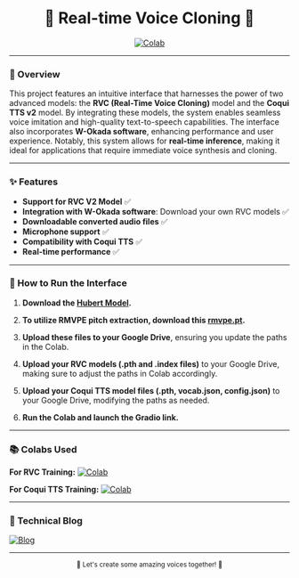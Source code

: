 <div align="center">

# 🌟 Real-time Voice Cloning 🌟

[![Colab](https://img.shields.io/badge/Colab-Interface-blue?style=for-the-badge&logo=googlecolab)](https://drive.google.com/file/d/1ac2mTL1rRbYAZy8lOEviNW108jToKyGL/view?usp=sharing)

</div>

---

### 📝 Overview
This project features an intuitive interface that harnesses the power of two advanced models: the **RVC (Real-Time Voice Cloning)** model and the **Coqui TTS v2** model. By integrating these models, the system enables seamless voice imitation and high-quality text-to-speech capabilities. The interface also incorporates **W-Okada software**, enhancing performance and user experience. Notably, this system allows for **real-time inference**, making it ideal for applications that require immediate voice synthesis and cloning.

---

### ✨ Features
- **Support for RVC V2 Model** ✅
- **Integration with W-Okada software**: Download your own RVC models ✅
- **Downloadable converted audio files** ✅
- **Microphone support** ✅
- **Compatibility with Coqui TTS** ✅
- **Real-time performance** ✅

---

### 🚀 How to Run the Interface

1. **Download the [Hubert Model](https://huggingface.co/lj1995/VoiceConversionWebUI/blob/main/hubert_base.pt).**

2. **To utilize RMVPE pitch extraction, download this [rmvpe.pt](https://huggingface.co/lj1995/VoiceConversionWebUI/blob/main/rmvpe.pt).**
   
3. **Upload these files to your Google Drive**, ensuring you update the paths in the Colab.

4. **Upload your RVC models (.pth and .index files)** to your Google Drive, making sure to adjust the paths in Colab accordingly.

5. **Upload your Coqui TTS model files (.pth, vocab.json, config.json)** to your Google Drive, modifying the paths as needed.

6. **Run the Colab and launch the Gradio link.**

---

### 📚 Colabs Used

**For RVC Training:**
[![Colab](https://img.shields.io/badge/Colab-RVC%20Training-blue?style=for-the-badge&logo=googlecolab)](https://colab.research.google.com/drive/1o7qkdxe4vfeoqf8d166RSzfvLwkl5YQ-?usp=sharing)

**For Coqui TTS Training:**
[![Colab](https://img.shields.io/badge/Colab-Coqui%20TTS%20Training-blue?style=for-the-badge&logo=googlecolab)](https://drive.google.com/file/d/1ofUzeZYO7AwsEG2tt8g34gco9XnuFdbS/view?usp=sharing)

---

### 📖 Technical Blog 
[![Blog](https://img.shields.io/badge/Blog-green?style=for-the-badge)](https://docs.google.com/document/d/1jz3gPZ0C8kNpv-ED_YQW7JnSlXU_TguR/edit?usp=sharing&ouid=108610533114917190006&rtpof=true&sd=true)

---

<div align="center">
  <small>🚀 Let's create some amazing voices together! 🎤</small>
</div>
